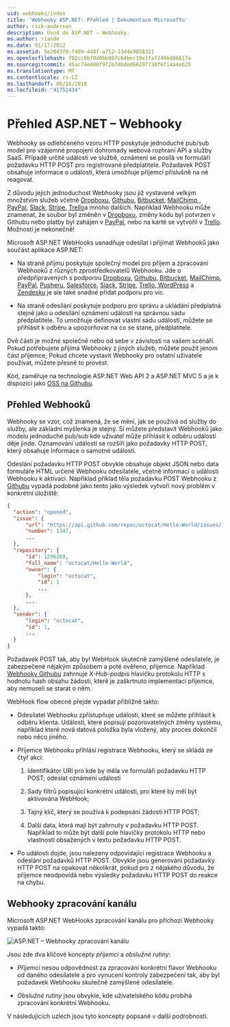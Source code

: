 ```yaml
---
uid: webhooks/index
title: 'Webhooky ASP.NET: Přehled | Dokumentace Microsoftu'
author: rick-anderson
description: Úvod do ASP.NET – Webhooky.
ms.author: riande
ms.date: 01/17/2012
ms.assetid: 5e2843f0-f499-448f-a712-33d4e9858321
ms.openlocfilehash: 702cc0bf0d0bb887c64bec19e1faf249bd96617a
ms.sourcegitcommit: 45ac74e400f9f2b7dbded66297730f6f14a4eb25
ms.translationtype: MT
ms.contentlocale: cs-CZ
ms.lasthandoff: 08/16/2018
ms.locfileid: "41752434"
---
```

# <a name="aspnet-webhooks-overview"></a>Přehled ASP.NET – Webhooky

Webhooky se odlehčeného vzoru HTTP poskytuje jednoduché pub/sub model pro vzájemné propojení dohromady webová rozhraní API a služby SaaS. Případě určité události ve službě, oznámení se posílá ve formuláři požadavku HTTP POST pro registrované předplatitele. Požadavek POST obsahuje informace o události, která umožňuje příjemci příslušně na ně reagovat.

Z důvodu jejich jednoduchost Webhooky jsou již vystavené velkým množstvím služeb včetně [Dropboxu](http://dropbox.com/), [Githubu](http://www.github.com/), [Bitbucket](https://bitbucket.org/), [MailChimp ](http://www.mailchimp.com/), [PayPal](http://www.paypal.com/), [Slack](http://www.slack.com), [Stripe](http://www.stripe.com), [Trello](http://www.trello.com/)a mnoho dalších. Například Webhooku může znamenat, že soubor byl změněn v [Dropboxu](http://dropbox.com/), změny kódu byl potvrzen v Githubu nebo platby byl zahájen v [PayPal](http://www.paypal.com/), nebo na kartě se vytvořil v [ Trello](http://www.trello.com/). Možností je nekonečně!

Microsoft ASP.NET WebHooks usnadňuje odesílat i přijímat Webhooků jako součást aplikace ASP.NET:

* Na straně příjmu poskytuje společný model pro příjem a zpracování Webhooků z různých zprostředkovatelů Webhooku. Jde o předpřipravených s podporou [Dropboxu](http://dropbox.com/), [Githubu](http://www.github.com/), [Bitbucket](https://bitbucket.org/), [MailChimp](http://www.mailchimp.com/), [PayPal](http://www.paypal.com/), [Pusheru](http://www.pusher.com), [Salesforce](http://www.salesforce.com), [Slack](http://www.slack.com), [Stripe](http://www.stripe.com), [Trello](http://www.trello.com/),[ WordPress](http://www.wordpress.com) a [Zendesku](https://www.zendesk.com/) je ale také snadné přidat podporu pro víc.

* Na straně odesílání poskytuje podporu pro správu a ukládání předplatná stejně jako u odesílání oznámení událostí na správnou sadu předplatitele. To umožňuje definovat vlastní sadu událostí, můžete se přihlásit k odběru a upozorňovat na co se stane, předplatitele.

Dvě části je možné společně nebo od sebe v závislosti na vašem scénáři. Pokud potřebujete přijímá Webhooky z jiných služeb, můžete použít jenom část příjemce; Pokud chcete vystavit Webhooky pro ostatní uživatele používat, můžete přesně to provést.

Kód, zaměřuje na technologie ASP.NET Web API 2 a ASP.NET MVC 5 a je k dispozici jako [OSS na Githubu](https://github.com/aspnet/WebHooks).

## <a name="webhooks-overview"></a>Přehled Webhooků

Webhooky se vzor, což znamená, že se mění, jak se používá od služby do služby, ale základní myšlenka je stejný. Si můžete představit Webhooků jako modelu jednoduché pub/sub kde uživatel může přihlásit k odběru událostí děje jinde. Oznamování událostí se rozšíří jako požadavky HTTP POST, který obsahuje informace o samotné události.

Odeslání požadavku HTTP POST obvykle obsahuje objekt JSON nebo data formuláře HTML určené Webhooku odesílatele, včetně informací o události Webhooku k aktivaci. Například příklad těla požadavku POST Webhooku z [Githubu](http://www.github.com/) vypadá podobně jako tento jako výsledek vytvoří nový problém v konkrétní úložiště:

```json
{
  "action": "opened",
  "issue": {
      "url": "https://api.github.com/repos/octocat/Hello-World/issues/1347",
      "number": 1347,
      ...
  },
  "repository": {
      "id": 1296269,
      "full_name": "octocat/Hello-World",
      "owner": {
          "login": "octocat",
          "id": 1
          ...
      },
      ...
  },
  "sender": {
      "login": "octocat",
      "id": 1,
      ...
  }
}
```

Požadavek POST tak, aby byl WebHook skutečně zamýšlené odesílatele, je zabezpečené nějakým způsobem a poté ověřeno, příjemce. Například [Webhooky Githubu](https://developer.github.com/webhooks/) zahrnuje *X-Hub-podpis* hlavičku protokolu HTTP s hodnotu hash obsahu žádosti, které je zaškrtnuto implementací příjemce, aby nemuseli se starat o něm.

WebHook flow obecně přejde vypadat přibližně takto:

* Odesílatel Webhooku zpřístupňuje události, které se můžete přihlásit k odběru klienta. Události, které popisují pozorovatelných změny systému, například které nová datová položka byla vložený, aby proces dokončil nebo něco jiného.

* Příjemce Webhooku přihlásí registrace Webhooku, který se skládá ze čtyř akcí:

     1. Identifikátor URI pro kde by měla ve formuláři požadavku HTTP POST; odeslat oznámení události

     2. Sady filtrů popisující konkrétní události, pro které by měl být aktivována WebHook;

     3. Tajný klíč, který se používá k podepsání žádosti HTTP POST;

     4. Další data, která mají být zahrnuty v požadavku HTTP POST. Například to může být další pole hlavičky protokolu HTTP nebo vlastností obsažených v textu požadavku HTTP POST.

* Po události dojde, jsou nalezeny odpovídající registrace Webhooku a odeslání požadavků HTTP POST. Obvykle jsou generování požadavky HTTP POST na opakovat několikrát, pokud pro z nějakého důvodu, že příjemce neodpovídá nebo výsledky požadavku HTTP POST do reakce na chybu.

## <a name="webhooks-processing-pipeline"></a>Webhooky zpracování kanálu

Microsoft ASP.NET WebHooks zpracování kanálu pro příchozí Webhooky vypadá takto:

![ASP.NET – Webhooky zpracování kanálu](_static/WebHookReceivers.png)

Jsou zde dva klíčové koncepty *příjemci* a *obslužné rutiny*:

* *Příjemci* nesou odpovědnost za zpracování konkrétní flavor Webhooku od daného odesílatele a pro vynucení kontroly zabezpečení tak, aby byl požadavek Webhooku skutečně zamýšlené odesílatele.

* *Obslužné rutiny* jsou obvykle, kde uživatelského kódu probíhá zpracování konkrétní Webhooku.

V následujících uzlech jsou tyto koncepty popsané v další podrobnosti.
